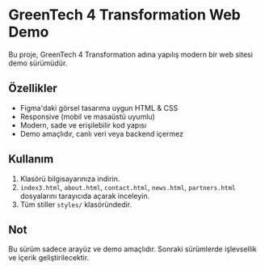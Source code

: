 # GreenTech 4 Transformation Web Demo

Bu proje, GreenTech 4 Transformation adına yapılış modern bir web sitesi demo sürümüdür.

## Özellikler
- Figma'daki görsel tasarıma uygun HTML & CSS
- Responsive (mobil ve masaüstü uyumlu)
- Modern, sade ve erişilebilir kod yapısı
- Demo amaçlıdır, canlı veri veya backend içermez

## Kullanım
1. Klasörü bilgisayarınıza indirin.
2. `index3.html`, `about.html`, `contact.html`, `news.html`, `partners.html` dosyalarını tarayıcıda açarak inceleyin.
3. Tüm stiller `styles/` klasöründedir.

## Not
Bu sürüm sadece arayüz ve demo amaçlıdır. Sonraki sürümlerde işlevsellik ve içerik geliştirilecektir. 
